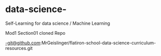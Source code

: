 # data-science-
Self-Learning for data science / Machine Learning

Mod1 Section01 cloned Repo

-git@github.com:MrGeislinger/flatiron-school-data-science-curriculum-resources.git